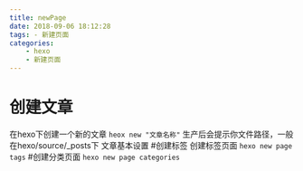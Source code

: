 ```yaml
---
title: newPage
date: 2018-09-06 18:12:28
tags: - 新建页面
categories: 
    - hexo
    - 新建页面
---
```

# 创建文章
   在hexo下创建一个新的文章
    ```
    heox new "文章名称"
    ```
  生产后会提示你文件路径，一般在hexo/source/_posts下
  文章基本设置
#创建标签
   创建标签页面
    ```
    hexo new page tags
    ```
#创建分类页面
    ```
        hexo new page categories
    ```